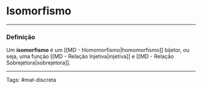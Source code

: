 # Isomorfismo

---

### Definição

Um **isomorfismo** é um [[MD - Homomorfismo|homomorfismo]] bijetor, ou seja, uma função [[MD - Relação Injetiva|injetiva]] e [[MD - Relação Sobrejetora|sobrejetora]].

---

Tags: #mat-discreta 
